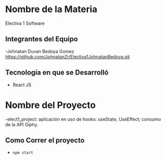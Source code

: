 # Nombre de la Materia
Electiva 1 Software

## Integrantes del Equipo
-Johnatan Duvan Bedoya Gomez https://github.com/JohnatanZr/Electiva1JohnatanBedoya.git

## Tecnología en que se Desarrolló
- React JS

# Nombre del Proyecto
-elect1_project: aplicación en uso de hooks: useState, UseEffect; consumo de la API Giphy.

## Como Correr el proyecto
- `npm start`
